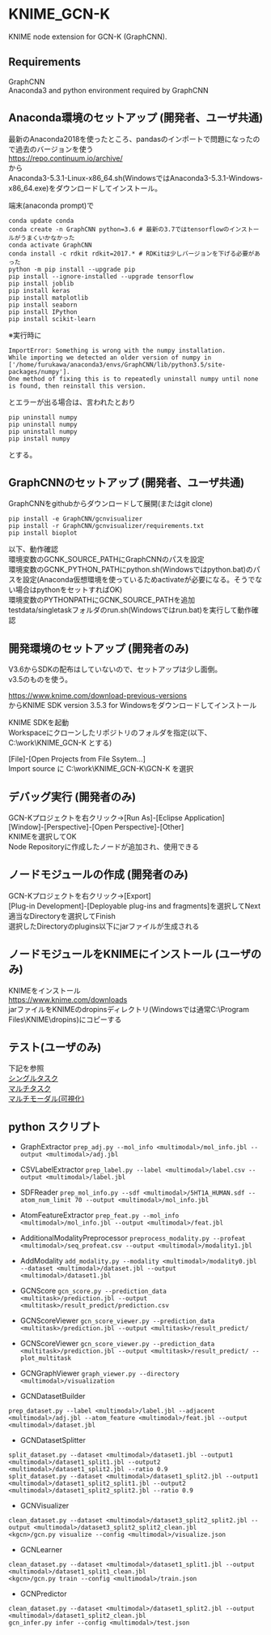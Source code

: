 # KNIME_GCN-K

KNIME node extension for GCN-K (GraphCNN).

## Requirements

GraphCNN  
Anaconda3 and python environment required by GraphCNN

## Anaconda環境のセットアップ (開発者、ユーザ共通)

最新のAnaconda2018を使ったところ、pandasのインポートで問題になったので過去のバージョンを使う  
https://repo.continuum.io/archive/  
から  
Anaconda3-5.3.1-Linux-x86_64.sh(WindowsではAnaconda3-5.3.1-Windows-x86_64.exe)をダウンロードしてインストール。  

端末(anaconda prompt)で
```
conda update conda
conda create -n GraphCNN python=3.6 # 最新の3.7ではtensorflowのインストールがうまくいかなかった
conda activate GraphCNN
conda install -c rdkit rdkit=2017.* # RDKitは少しバージョンを下げる必要があった
python -m pip install --upgrade pip
pip install --ignore-installed --upgrade tensorflow
pip install joblib
pip install keras
pip install matplotlib
pip install seaborn
pip install IPython
pip install scikit-learn
```

※実行時に  
```
ImportError: Something is wrong with the numpy installation. 
While importing we detected an older version of numpy in ['/home/furukawa/anaconda3/envs/GraphCNN/lib/python3.5/site-packages/numpy']. 
One method of fixing this is to repeatedly uninstall numpy until none is found, then reinstall this version.
```
とエラーが出る場合は、言われたとおり
```
pip uninstall numpy
pip uninstall numpy
pip uninstall numpy
pip install numpy
```
とする。


## GraphCNNのセットアップ (開発者、ユーザ共通)

GraphCNNをgithubからダウンロードして展開(またはgit clone)

```
pip install -e GraphCNN/gcnvisualizer
pip install -r GraphCNN/gcnvisualizer/requirements.txt
pip install bioplot
```

以下、動作確認  
環境変数のGCNK_SOURCE_PATHにGraphCNNのパスを設定  
環境変数のGCNK_PYTHON_PATHにpython.sh(Windowsではpython.bat)のパスを設定(Anaconda仮想環境を使っているためactivateが必要になる。そうでない場合はpythonをセットすればOK)  
環境変数のPYTHONPATHにGCNK_SOURCE_PATHを追加  
testdata/singletaskフォルダのrun.sh(Windowsではrun.bat)を実行して動作確認  

## 開発環境のセットアップ (開発者のみ)

V3.6からSDKの配布はしていないので、セットアップは少し面倒。  
v3.5のものを使う。

https://www.knime.com/download-previous-versions  
からKNIME SDK version 3.5.3 for Windowsをダウンロードしてインストール

KNIME SDKを起動  
Workspaceにクローンしたリポジトリのフォルダを指定(以下、C:\work\KNIME_GCN-K とする)

[File]-[Open Projects from File Ssytem...]  
Import source に C:\work\KNIME_GCN-K\GCN-K を選択

## デバッグ実行 (開発者のみ)

GCN-Kプロジェクトを右クリック→[Run As]-[Eclipse Application]  
[Window]-[Perspective]-[Open Perspective]-[Other]  
KNIMEを選択してOK  
Node Repositoryに作成したノードが追加され、使用できる

## ノードモジュールの作成 (開発者のみ)

GCN-Kプロジェクトを右クリック→[Export]  
[Plug-in Development]-[Deployable plug-ins and fragments]を選択してNext  
適当なDirectoryを選択してFinish  
選択したDirectoryのplugins以下にjarファイルが生成される

## ノードモジュールをKNIMEにインストール (ユーザのみ)
KNIMEをインストール  
https://www.knime.com/downloads  
jarファイルをKNIMEのdropinsディレクトリ(Windowsでは通常C:\Program Files\KNIME\dropins)にコピーする  

## テスト(ユーザのみ)
下記を参照  
[シングルタスク](testdata/singletask/README.md)  
[マルチタスク](testdata/multitask/README.md)  
[マルチモーダル(可視化)](testdata/multimodal/README.md)  

## python スクリプト

- GraphExtractor
```prep_adj.py --mol_info <multimodal>/mol_info.jbl --output <multimodal>/adj.jbl```

- CSVLabelExtractor
```prep_label.py --label <multimodal>/label.csv --output <multimodal>/label.jbl```

- SDFReader
```prep_mol_info.py --sdf <multimodal>/5HT1A_HUMAN.sdf --atom_num_limit 70 --output <multimodal>/mol_info.jbl```

- AtomFeatureExtractor
```prep_feat.py --mol_info <multimodal>/mol_info.jbl --output <multimodal>/feat.jbl```

- AdditionalModalityPreprocessor
```preprocess_modality.py --profeat <multimodal>/seq_profeat.csv --output <multimodal>/modality1.jbl```

- AddModality
```add_modality.py --modality <multimodal>/modality0.jbl --dataset <multimodal>/dataset.jbl --output <multimodal>/dataset1.jbl```

- GCNScore
```gcn_score.py --prediction_data <multitask>/prediction.jbl --output <multitask>/result_predict/prediction.csv```

- GCNScoreViewer
```gcn_score_viewer.py --prediction_data <multitask>/prediction.jbl --output <multitask>/result_predict/```

- GCNScoreViewer
```gcn_score_viewer.py --prediction_data <multitask>/prediction.jbl --output <multitask>/result_predict/ --plot_multitask```

- GCNGraphViewer
```graph_viewer.py --directory <multimodal>/visualization```

- GCNDatasetBuilder
```
prep_dataset.py --label <multimodal>/label.jbl --adjacent <multimodal>/adj.jbl --atom_feature <multimodal>/feat.jbl --output <multimodal>/dataset.jbl
```

- GCNDatasetSplitter
```
split_dataset.py --dataset <multimodal>/dataset1.jbl --output1 <multimodal>/dataset1_split1.jbl --output2 <multimodal>/dataset1_split2.jbl --ratio 0.9
split_dataset.py --dataset <multimodal>/dataset1_split2.jbl --output1 <multimodal>/dataset1_split2_split1.jbl --output2 <multimodal>/dataset1_split2_split2.jbl --ratio 0.9
```
- GCNVisualizer
```
clean_dataset.py --dataset <multimodal>/dataset3_split2_split2.jbl --output <multimodal>/dataset3_split2_split2_clean.jbl
<kgcn>/gcn.py visualize --config <multimodal>/visualize.json
```

- GCNLearner
```
clean_dataset.py --dataset <multimodal>/dataset1_split1.jbl --output <multimodal>/dataset1_split1_clean.jbl
<kgcn>/gcn.py train --config <multimodal>/train.json
```

- GCNPredictor
```
clean_dataset.py --dataset <multimodal>/dataset1_split2.jbl --output <multimodal>/dataset1_split2_clean.jbl
gcn_infer.py infer --config <multimodal>/test.json
```

